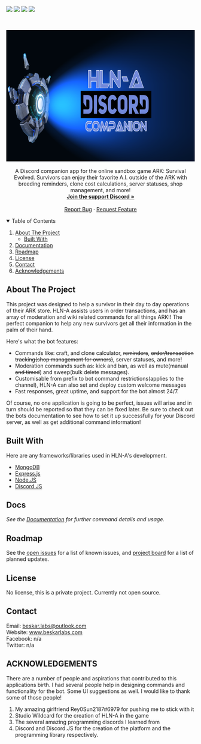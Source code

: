 <!--
*** Thanks for checking out the Best-README-Template. If you have a suggestion
*** that would make this better, please fork the repo and create a pull request
*** or simply open an issue with the tag "enhancement".
*** Thanks again! Now go create something AMAZING! :D
-->



<!-- PROJECT SHIELDS -->
<!--
*** I'm using markdown "reference style" links for readability.
*** Reference links are enclosed in brackets [ ] instead of parentheses ( ).
*** See the bottom of this document for the declaration of the reference variables
*** for contributors-url, forks-url, etc. This is an optional, concise syntax you may use.
*** https://www.markdownguide.org/basic-syntax/#reference-style-links
-->
[![][readme-shield]][readme-url]
[![][version-shield]][version-url]
[![][issues-shield]][issues-url]
![][discord-shield]



<!-- PROJECT LOGO -->
<br />
<p align="center">
  <a href="https://github.com/othneildrew/Best-README-Template">
    <img src="images/HLNA GitHub2.png" alt="Logo" width="800" height="350">
  </a>

  <!-- <h3 align="center">HLN-A</h3> -->

  <p align="center">
    A Discord companion app for the online sandbox game ARK: Survival Evolved. Survivors can enjoy their favorite A.I. outside of the ARK with breeding reminders,
    clone cost calculations, server statuses, shop management, and more!
    <br />
    <a href="https://discord.gg/WqunCan"><strong>Join the support Discord »</strong></a>
    <br />
    <br />
    <a href="https://github.com/ALCHElVlY/hlna/issues">Report Bug</a>
    ·
    <a href="https://github.com/ALCHElVlY/hlna/issues">Request Feature</a>
  </p>
</p>



<!-- TABLE OF CONTENTS -->
<details open="open">
  <summary>Table of Contents</summary>
  <ol>
    <li>
      <a href="#about-the-project">About The Project</a>
      <ul>
        <li><a href="#built-with">Built With</a></li>
      </ul>
    </li>
    <li><a href="#docs">Documentation</a></li>
    <li><a href="#roadmap">Roadmap</a></li>
    <li><a href="#license">License</a></li>
    <li><a href="#contact">Contact</a></li>
    <li><a href="#acknowledgements">Acknowledgements</a></li>
  </ol>
</details>



<!-- ABOUT THE PROJECT -->
## About The Project

<!-- [![Product Name Screen Shot][product-screenshot]](https://example.com) -->

This project was designed to help a survivor in their day to day operations of their ARK store. HLN-A assists users in order transactions, and has an array of moderation and wiki related commands for all things ARK!! The perfect companion to help any new survivors get all their information in the palm of their hand.

Here's what the bot features:
* Commands like: craft, and clone calculator, ~~reminders~~, ~~order/transaction tracking(shop management for owners)~~, server statuses, and more!
* Moderation commands such as: kick and ban, as well as mute(manual ~~and timed~~) and sweep(bulk delete messages).
* Customisable from prefix to bot command restrictions(applies to the channel), HLN-A can also set and deploy custom welcome messages
* Fast responses, great uptime, and support for the bot almost 24/7.

Of course, no one application is going to be perfect, issues will arise and in turn should be reported so that they can be fixed later. Be sure to check out the bots documentation to see how to set it up successfully for your Discord server, as well as get additional command information!



## Built With

Here are any frameworks/libraries used in HLN-A's development.
* [MongoDB](#)
* [Express.js](#)
* [Node.JS](https://nodejs.org/en/)
* [Discord.JS](https://discord.js.org/#/)



<!-- Documentation -->
## Docs

_See the [Documentation](https://alchelvly.gitbook.io/hlna-docs/) for further command details and usage._



<!-- ROADMAP -->
## Roadmap

See the [open issues](https://github.com/ALCHElVlY/hlna/issues) for a list of known issues, and [project board](https://github.com/ALCHElVlY/hlna/projects/1) for a list of planned updates.



<!-- LICENSE -->
## License

No license, this is a private project. Currently not open source.



<!-- CONTACT -->
## Contact

Email: beskar.labs@outlook.com<br>
Website: www.beskarlabs.com<br>
Facebook: n/a<br>
Twitter: n/a


<!-- ACKNOWLEDGEMENTS -->
## ACKNOWLEDGEMENTS

There are a number of people and aspirations that contributed to this applications birth. I had several people help in designing commands and functionality for the bot. Some UI suggestions as well. I would like to thank some of those people!

1. My amazing girlfriend Rey0Sun2187#6979 for pushing me to stick with it
3. Studio Wildcard for the creation of HLN-A in the game
4. The several amazing programming discords I learned from
5. Discord and Discord.JS for the creation of the platform and the programming library respectively.


<!-- MARKDOWN LINKS & IMAGES -->
<!-- https://www.markdownguide.org/basic-syntax/#reference-style-links -->
[readme-shield]: https://img.shields.io/badge/readme%20style-standard-blue.svg?style=plastic
[readme-url]: https://github.com/ALCHElVlY/hlna#readme
[discord-shield]: https://img.shields.io/discord/686731263956090915?color=blue&label=Online%20Discord%20Members&style=plastic
[version-shield]: https://img.shields.io/github/v/tag/ALCHElVlY/hlna?label=version&style=plastic
[version-url]: https://github.com/ALCHElVlY/hlna/releases
[issues-shield]: https://img.shields.io/github/issues/ALCHElVlY/hlna?color=blue&style=plastic
[issues-url]: https://github.com/ALCHElVlY/hlna/issues

